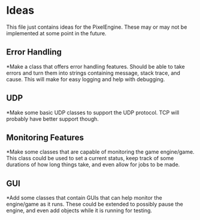 # Ideas

This file just contains ideas for the PixelEngine. These may or may not be implemented at some point in the future.

## Error Handling

*Make a class that offers error handling features. Should be able to take errors and turn them into strings containing message, stack trace, and cause. This will make for easy logging and help with debugging.

## UDP

*Make some basic UDP classes to support the UDP protocol. TCP will probably have better support though.

## Monitoring Features

*Make some classes that are capable of monitoring the game engine/game. This class could be used to set a current status, keep track of some durations of how long things take, and even allow for jobs to be made.

## GUI

*Add some classes that contain GUIs that can help monitor the engine/game as it runs. These could be extended to possibly pause the engine, and even add objects while it is running for testing.
